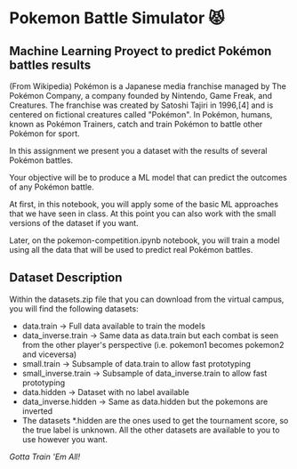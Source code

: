 # Pokemon Battle Simulator 😾
## Machine Learning Proyect to predict Pokémon battles results
(From Wikipedia) Pokémon is a Japanese media franchise managed by The Pokémon Company, a company founded by Nintendo, Game Freak, and Creatures. The franchise was created by Satoshi Tajiri in 1996,[4] and is centered on fictional creatures called "Pokémon". In Pokémon, humans, known as Pokémon Trainers, catch and train Pokémon to battle other Pokémon for sport.

In this assignment we present you a dataset with the results of several Pokémon battles.

Your objective will be to produce a ML model that can predict the outcomes of any Pokémon battle.

At first, in this notebook, you will apply some of the basic ML approaches that we have seen in class. At this point you can also work with the small versions of the dataset if you want.

Later, on the pokemon-competition.ipynb notebook, you will train a model using all the data that will be used to predict real Pokémon battles.

## Dataset Description

Within the datasets.zip file that you can download from the virtual campus, you will find the following datasets:

- data.train -> Full data available to train the models
- data_inverse.train -> Same data as data.train but each combat is seen from the other player's perspective (i.e. pokemon1 becomes pokemon2 and viceversa)
- small.train -> Subsample of data.train to allow fast prototyping
- small_inverse.train -> Subsample of data_inverse.train to allow fast prototyping
- data.hidden -> Dataset with no label available
- data_inverse.hidden -> Same as data.hidden but the pokemons are inverted
- The datasets *.hidden are the ones used to get the tournament score, so the true label is unknown. All the other datasets are available to you to use however you want.

*Gotta Train 'Em All!*
